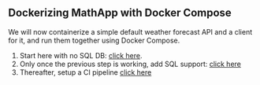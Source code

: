 ## Dockerizing MathApp with Docker Compose
We will now containerize a simple default weather forecast API and a client for it, and run them together using Docker Compose. 

1. Start here with no SQL DB: [click here](/Guides/DockerizingWithoutSql.md).
1. Only once the previous step is working, add SQL support: [click here](/Guides/DockerizingWithSql.md)
1. Thereafter, setup a CI pipeline [click here](/Guides/GitHubActions.md)
